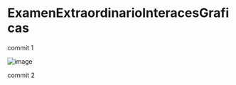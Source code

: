 # ExamenExtraordinarioInteracesGraficas

commit 1

![image](https://github.com/brauliohuicab1234/ExamenExtraordinarioInteracesGraficas/assets/129221141/b34afde8-b029-4e2d-b939-6599d8dd0b0a)

commit 2

